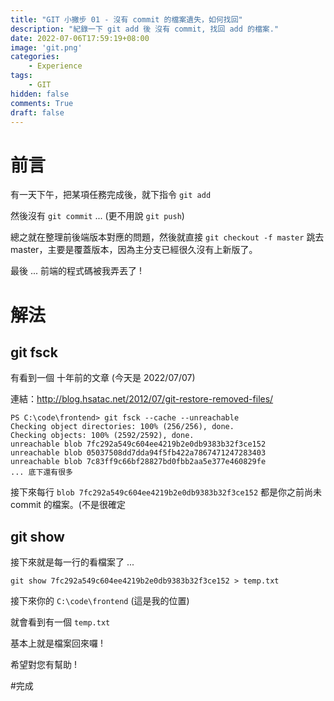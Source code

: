 ```yaml
---
title: "GIT 小撇步 01 - 沒有 commit 的檔案遺失，如何找回"
description: "紀錄一下 git add 後 沒有 commit, 找回 add 的檔案."
date: 2022-07-06T17:59:19+08:00
image: 'git.png'
categories:
    - Experience
tags:
    - GIT
hidden: false
comments: True
draft: false
---
```



# 前言

有一天下午，把某項任務完成後，就下指令 ```git add``` 

然後沒有 ```git commit``` ... (更不用說 ```git push```)

總之就在整理前後端版本對應的問題，然後就直接 ``` git checkout -f master ``` 跳去 master，主要是覆蓋版本，因為主分支已經很久沒有上新版了。

最後 ... 前端的程式碼被我弄丟了 !

# 解法

## git fsck

有看到一個 十年前的文章 (今天是 2022/07/07)

連結：http://blog.hsatac.net/2012/07/git-restore-removed-files/

```
PS C:\code\frontend> git fsck --cache --unreachable
Checking object directories: 100% (256/256), done.
Checking objects: 100% (2592/2592), done.
unreachable blob 7fc292a549c604ee4219b2e0db9383b32f3ce152
unreachable blob 05037508dd7dda94f5fb422a7867471247283403
unreachable blob 7c83ff9c66bf28827bd0fbb2aa5e377e460829fe
... 底下還有很多
```

接下來每行  ``` blob 7fc292a549c604ee4219b2e0db9383b32f3ce152 ``` 都是你之前尚未 commit 的檔案。(不是很確定

## git show 

接下來就是每一行的看檔案了 ...

```
git show 7fc292a549c604ee4219b2e0db9383b32f3ce152 > temp.txt
```

接下來你的 ``` C:\code\frontend ``` (這是我的位置)

就會看到有一個 ``` temp.txt ```

基本上就是檔案回來囉 ! 

希望對您有幫助 !

#完成